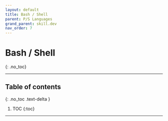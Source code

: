 ```yaml
---
layout: default
title: Bash / Shell
parent: P/S Languages
grand_parent: skill.dev
nav_order: 7
---
```


# Bash / Shell
{: .no_toc}

---

## Table of contents
{: .no_toc .text-delta }

1. TOC
{:toc}

---
